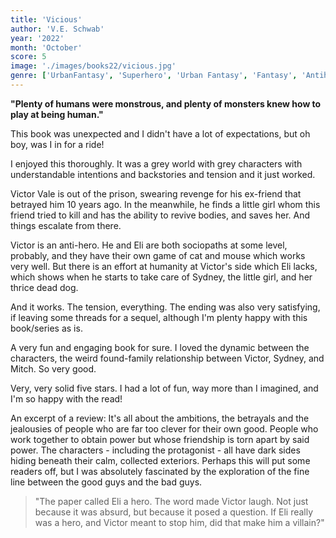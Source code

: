```yaml
---
title: 'Vicious'
author: 'V.E. Schwab'
year: '2022'
month: 'October'
score: 5
image: './images/books22/vicious.jpg'
genre: ['UrbanFantasy', 'Superhero', 'Urban Fantasy', 'Fantasy', 'Antihero', 'Found Family']
---
```


**"Plenty of humans were monstrous, and plenty of monsters knew how to play at being human."**

This book was unexpected and I didn't have a lot of expectations, but oh boy, was I in for a ride!

I enjoyed this thoroughly. It was a grey world with grey characters with understandable intentions and backstories and tension and it just worked.

Victor Vale is out of the prison, swearing revenge for his ex-friend that betrayed him 10 years ago. In the meanwhile, he finds a little girl whom this friend tried to kill and has the ability to revive bodies, and saves her. And things escalate from there.

Victor is an anti-hero. He and Eli are both sociopaths at some level, probably, and they have their own game of cat and mouse which works very well. But there is an effort at humanity at Victor's side which Eli lacks, which shows when he starts to take care of Sydney, the little girl, and her thrice dead dog.

And it works. The tension, everything. The ending was also very satisfying, if leaving some threads for a sequel, although I'm plenty happy with this book/series as is.

A very fun and engaging book for sure. I loved the dynamic between the characters, the weird found-family relationship between Victor, Sydney, and Mitch. So very good.

Very, very solid five stars. I had a lot of fun, way more than I imagined, and I'm so happy with the read!

An excerpt of a review:
It's all about the ambitions, the betrayals and the jealousies of people who are far too clever for their own good. People who work together to obtain power but whose friendship is torn apart by said power. The characters - including the protagonist - all have dark sides hiding beneath their calm, collected exteriors. Perhaps this will put some readers off, but I was absolutely fascinated by the exploration of the fine line between the good guys and the bad guys.

> "The paper called Eli a hero.
> The word made Victor laugh. Not just because it was absurd, but because it posed a question. If Eli really was a hero, and Victor meant to stop him, did that make him a villain?"
